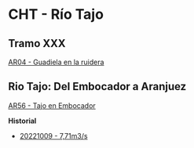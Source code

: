 # CHT - Río Tajo

## Tramo XXX
[AR04 - Guadiela en la ruidera](https://saihtajo.chtajo.es/stmobile/index.php?url=/tr/ficha/estacion:AR04)


## Rio Tajo: Del Embocador a Aranjuez
[AR56 - Tajo en Embocador](https://saihtajo.chtajo.es/stmobile/index.php?url=/tr/ficha/estacion:AR56)

**Historial**
* [20221009 - 7,71m3/s](https://connect.garmin.com/modern/activity/9756696416)
